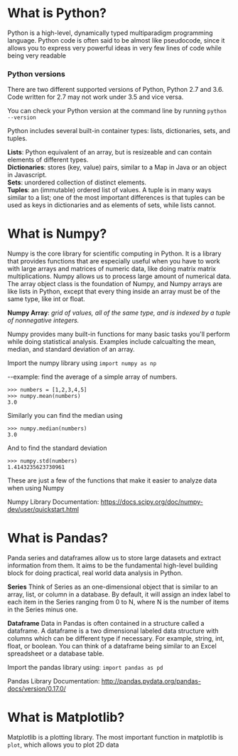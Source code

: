 # What is Python?

Python is a high-level, dynamically typed multiparadigm programming language. Python code is often said to be almost like pseudocode, since it allows you to express very powerful ideas in very few lines of code while being very readable

### Python versions
There are two different supported versions of Python, Python 2.7 and 3.6. Code written for 2.7 may not work under 3.5 and vice versa.

You can check your Python version at the command line by running ```python --version```

Python includes several built-in container types: lists, dictionaries, sets, and tuples.

**Lists**: Python equivalent of an array, but is resizeable and can contain elements of different types.  
**Dictionaries**: stores (key, value) pairs, similar to a Map in Java or an object in Javascript.   
**Sets**: unordered collection of distinct elements.  
**Tuples**: an (immutable) ordered list of values. A tuple is in many ways similar to a list; one of the most important differences is that tuples can be used as keys in dictionaries and as elements of sets, while lists cannot.  

# What is Numpy?

Numpy is the core library for scientific computing in Python. It is a library that provides functions that are especially useful when you have to work with large arrays and matrices of numeric data, like doing matrix matrix multiplications. Numpy allows us to process large amount of numerical data. The array object class is the foundation of Numpy, and Numpy arrays are like lists in Python, except that every thing inside an array must be of the same type, like int or float.

**Numpy Array**: *grid of values, all of the same type, and is indexed by a tuple of nonnegative integers.*

Numpy provides many built-in functions for many basic tasks you'll perform while doing statistical analysis. Examples include calcualting the mean, median, and standard deviation of an array.

Import the numpy library using 
```import numpy as np```

--example: find the average of a simple array of numbers. 
```
>>> numbers = [1,2,3,4,5]
>>> numpy.mean(numbers)
3.0
```
Similarly you can find the median using 
```
>>> numpy.median(numbers)
3.0
```
And to find the standard deviation
```
>>> numpy.std(numbers)
1.4143235623730961
```
These are just a few of the functions that make it easier to analyze data when using Numpy

Numpy Library Documentation: https://docs.scipy.org/doc/numpy-dev/user/quickstart.html

# What is Pandas?

Panda series and dataframes allow us to store large datasets and extract information from them. It aims to be the fundamental high-level building block for doing practical, real world data analysis in Python.

**Series**
Think of Series as an one-dimensional object that is similar to an array, list, or column in a database. By default, it will assign an index label to each item in the Series ranging from 0 to N, where N is the number of items in the Series minus one.

**Dataframe** 
Data in Pandas is often contained in a structure called a dataframe. A dataframe is a two dimensional labeled data structure with columns which can be different type if necessary. For example, string, int, float, or boolean. You can think of a dataframe being similar to an Excel spreadsheet or a database table. 

 Import the pandas library using: 
 ```import pandas as pd```

Pandas Library Documentation: http://pandas.pydata.org/pandas-docs/version/0.17.0/

# What is Matplotlib?

Matplotlib is a plotting library. The most important function in matplotlib is ```plot```, which allows you to plot 2D data
